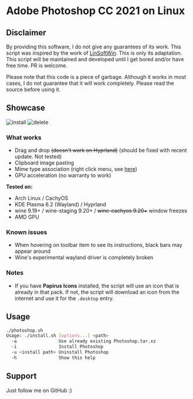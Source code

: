 # Adobe Photoshop CC 2021 on Linux

## Disclaimer

By providing this software, I do not give any guarantees of its work. This script was inspired by the work of [LinSoftWin](https://github.com/LinSoftWin/Photoshop-CC2022-Linux). This is only its adaptation. This script will be maintained and developed until I get bored and/or have free time. PR is welcome.

Please note that this code is a piece of garbage. Although it works in most cases, I do not guarantee that it will work completely. Please read the source before using it.

## Showcase 

![install](https://github.com/user-attachments/assets/3a4fb514-360e-4e10-a7a6-793d70b7ca91)
![delete](https://github.com/user-attachments/assets/0308a1e3-8e9d-4fb0-b7f1-409d7e961891)

### What works

- Drag and drop ~~(doesn't work on Hyprland)~~ (should be fixed with recent update. Not tested)
- Clipboard image pasting
- Mime type association (right click menu, see [here](https://github.com/user-attachments/assets/eb5f7ab3-fb75-47e7-841b-a763ca5e3382))
- GPU acceleration (no warranty to work)

**Tested on:**
- Arch Linux / CachyOS
- KDE Plasma 6.2 (Wayland) / Hyprland
- wine 9.19+ / wine-staging 9.20+ / ~~wine-cachyos 9.20+~~ window freezes
- AMD GPU

### Known issues

- When hovering on toolbar item to see its instructions, black bars may appear around
- Wine's experimental wayland driver is completely broken

### Notes

- If you have **Papirus Icons** installed, the script will use an icon that is already in that pack. If not, the script will download an icon from the internet and use it for the `.desktop` entry.

## Usage

```bash
./photoshop.sh
Usage: ./install.sh [options...] <path>
  -a                Use already existing Photoshop.tar.xz
  -i                Install Photoshop
  -u <install path> Uninstall Photoshop
  -h                Show this help
```
## Support

Just follow me on GitHub :)
